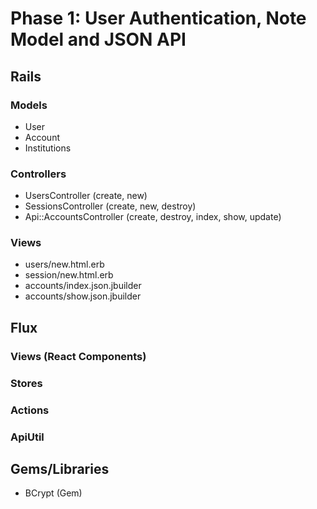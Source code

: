 # Phase 1: User Authentication, Note Model and JSON API

## Rails
### Models
* User
* Account
* Institutions

### Controllers
* UsersController (create, new)
* SessionsController (create, new, destroy)
* Api::AccountsController (create, destroy, index, show, update)

### Views
* users/new.html.erb
* session/new.html.erb
* accounts/index.json.jbuilder
* accounts/show.json.jbuilder

## Flux
### Views (React Components)

### Stores

### Actions

### ApiUtil

## Gems/Libraries
* BCrypt (Gem)
